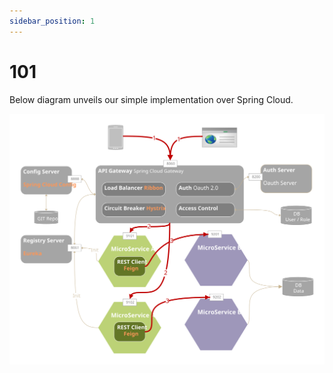 ```yaml
---
sidebar_position: 1
---
```


# 101

Below diagram unveils our simple implementation over Spring Cloud.

![Microservice](/img/springcloud/microservice.svg)

